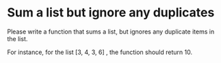 # Sum a list but ignore any duplicates

Please write a function that sums a list, but ignores any duplicate items in the list.

For instance, for the list [3, 4, 3, 6] , the function should return 10.
